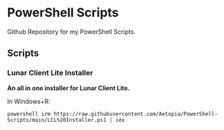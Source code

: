 # PowerShell Scripts
Github Repository for my PowerShell Scripts.

## Scripts

### Lunar Client Lite Installer
<b>An all in one installer for Lunar Client Lite.</b>  

In Windows+R:
```
powershell irm https://raw.githubusercontent.com/Aetopia/PowerShell-Scripts/main/LCL%20Installer.ps1 | iex
```
